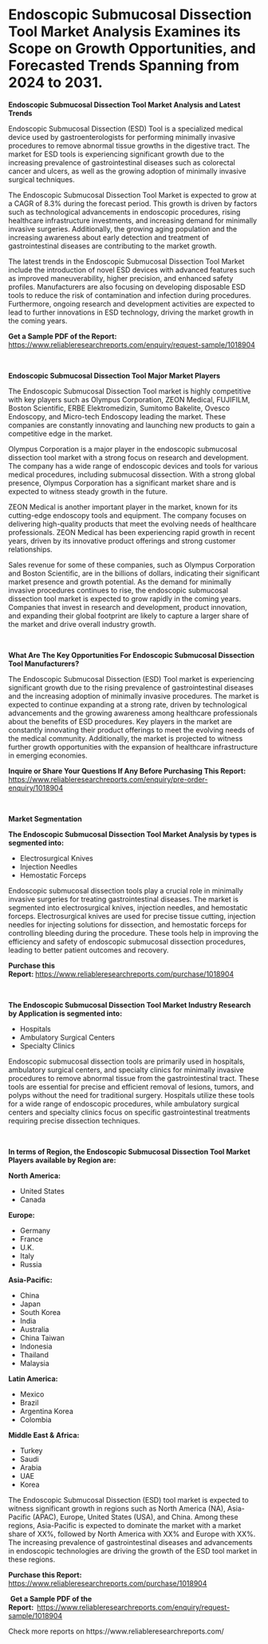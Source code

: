 <p><h1>Endoscopic Submucosal Dissection Tool Market Analysis Examines its Scope on Growth Opportunities, and Forecasted Trends Spanning from 2024 to 2031.</h1></p><p><strong>Endoscopic Submucosal Dissection Tool Market Analysis and Latest Trends</strong></p>
<p><p>Endoscopic Submucosal Dissection (ESD) Tool is a specialized medical device used by gastroenterologists for performing minimally invasive procedures to remove abnormal tissue growths in the digestive tract. The market for ESD tools is experiencing significant growth due to the increasing prevalence of gastrointestinal diseases such as colorectal cancer and ulcers, as well as the growing adoption of minimally invasive surgical techniques.</p><p>The Endoscopic Submucosal Dissection Tool Market is expected to grow at a CAGR of 8.3% during the forecast period. This growth is driven by factors such as technological advancements in endoscopic procedures, rising healthcare infrastructure investments, and increasing demand for minimally invasive surgeries. Additionally, the growing aging population and the increasing awareness about early detection and treatment of gastrointestinal diseases are contributing to the market growth.</p><p>The latest trends in the Endoscopic Submucosal Dissection Tool Market include the introduction of novel ESD devices with advanced features such as improved maneuverability, higher precision, and enhanced safety profiles. Manufacturers are also focusing on developing disposable ESD tools to reduce the risk of contamination and infection during procedures. Furthermore, ongoing research and development activities are expected to lead to further innovations in ESD technology, driving the market growth in the coming years.</p></p>
<p><strong>Get a Sample PDF of the Report:&nbsp;</strong> <a href="https://www.reliableresearchreports.com/enquiry/request-sample/1018904">https://www.reliableresearchreports.com/enquiry/request-sample/1018904</a></p>
<p>&nbsp;</p>
<p><strong>Endoscopic Submucosal Dissection Tool Major Market Players</strong></p>
<p><p>The Endoscopic Submucosal Dissection Tool market is highly competitive with key players such as Olympus Corporation, ZEON Medical, FUJIFILM, Boston Scientific, ERBE Elektromedizin, Sumitomo Bakelite, Ovesco Endoscopy, and Micro-tech Endoscopy leading the market. These companies are constantly innovating and launching new products to gain a competitive edge in the market.</p><p>Olympus Corporation is a major player in the endoscopic submucosal dissection tool market with a strong focus on research and development. The company has a wide range of endoscopic devices and tools for various medical procedures, including submucosal dissection. With a strong global presence, Olympus Corporation has a significant market share and is expected to witness steady growth in the future.</p><p>ZEON Medical is another important player in the market, known for its cutting-edge endoscopy tools and equipment. The company focuses on delivering high-quality products that meet the evolving needs of healthcare professionals. ZEON Medical has been experiencing rapid growth in recent years, driven by its innovative product offerings and strong customer relationships.</p><p>Sales revenue for some of these companies, such as Olympus Corporation and Boston Scientific, are in the billions of dollars, indicating their significant market presence and growth potential. As the demand for minimally invasive procedures continues to rise, the endoscopic submucosal dissection tool market is expected to grow rapidly in the coming years. Companies that invest in research and development, product innovation, and expanding their global footprint are likely to capture a larger share of the market and drive overall industry growth.</p></p>
<p>&nbsp;</p>
<p><strong>What Are The Key Opportunities For Endoscopic Submucosal Dissection Tool Manufacturers?</strong></p>
<p><p>The Endoscopic Submucosal Dissection (ESD) Tool market is experiencing significant growth due to the rising prevalence of gastrointestinal diseases and the increasing adoption of minimally invasive procedures. The market is expected to continue expanding at a strong rate, driven by technological advancements and the growing awareness among healthcare professionals about the benefits of ESD procedures. Key players in the market are constantly innovating their product offerings to meet the evolving needs of the medical community. Additionally, the market is projected to witness further growth opportunities with the expansion of healthcare infrastructure in emerging economies.</p></p>
<p><strong>Inquire or Share Your Questions If Any Before Purchasing This Report:</strong> <a href="https://www.reliableresearchreports.com/enquiry/pre-order-enquiry/1018904">https://www.reliableresearchreports.com/enquiry/pre-order-enquiry/1018904</a></p>
<p>&nbsp;</p>
<p><strong>Market Segmentation</strong></p>
<p><strong>The Endoscopic Submucosal Dissection Tool Market Analysis by types is segmented into:</strong></p>
<p><ul><li>Electrosurgical Knives</li><li>Injection Needles</li><li>Hemostatic Forceps</li></ul></p>
<p><p>Endoscopic submucosal dissection tools play a crucial role in minimally invasive surgeries for treating gastrointestinal diseases. The market is segmented into electrosurgical knives, injection needles, and hemostatic forceps. Electrosurgical knives are used for precise tissue cutting, injection needles for injecting solutions for dissection, and hemostatic forceps for controlling bleeding during the procedure. These tools help in improving the efficiency and safety of endoscopic submucosal dissection procedures, leading to better patient outcomes and recovery.</p></p>
<p><strong>Purchase this Report:&nbsp;</strong><a href="https://www.reliableresearchreports.com/purchase/1018904">https://www.reliableresearchreports.com/purchase/1018904</a></p>
<p>&nbsp;</p>
<p><strong>The Endoscopic Submucosal Dissection Tool Market Industry Research by Application is segmented into:</strong></p>
<p><ul><li>Hospitals</li><li>Ambulatory Surgical Centers</li><li>Specialty Clinics</li></ul></p>
<p><p>Endoscopic submucosal dissection tools are primarily used in hospitals, ambulatory surgical centers, and specialty clinics for minimally invasive procedures to remove abnormal tissue from the gastrointestinal tract. These tools are essential for precise and efficient removal of lesions, tumors, and polyps without the need for traditional surgery. Hospitals utilize these tools for a wide range of endoscopic procedures, while ambulatory surgical centers and specialty clinics focus on specific gastrointestinal treatments requiring precise dissection techniques.</p></p>
<p>&nbsp;</p>
<p><strong>In terms of Region, the Endoscopic Submucosal Dissection Tool Market Players available by Region are:</strong></p>
<p>
    <p> <strong> North America: </strong>
        <ul>
            <li>United States</li>
            <li>Canada</li>
        </ul>
        </p> 
    <p> <strong> Europe: </strong>
        <ul>
            <li>Germany</li>
            <li>France</li>
            <li>U.K.</li>
            <li>Italy</li>
            <li>Russia</li>
        </ul>
        </p> 
    <p> <strong> Asia-Pacific: </strong>
        <ul>
            <li>China</li>
            <li>Japan</li>
            <li>South Korea</li>
            <li>India</li>
            <li>Australia</li>
            <li>China Taiwan</li>
            <li>Indonesia</li>
            <li>Thailand</li>
            <li>Malaysia</li>
        </ul>
        </p> 
    <p> <strong> Latin America: </strong>
        <ul>
            <li>Mexico</li>
            <li>Brazil</li>
            <li>Argentina Korea</li>
            <li>Colombia</li>
        </ul>
        </p> 
    <p> <strong> Middle East & Africa: </strong>
        <ul>
            <li>Turkey</li>
            <li>Saudi</li>
            <li>Arabia</li>
            <li>UAE</li>
            <li>Korea</li>
        </ul>
    </p>
    </p>
<p><p>The Endoscopic Submucosal Dissection (ESD) tool market is expected to witness significant growth in regions such as North America (NA), Asia-Pacific (APAC), Europe, United States (USA), and China. Among these regions, Asia-Pacific is expected to dominate the market with a market share of XX%, followed by North America with XX% and Europe with XX%. The increasing prevalence of gastrointestinal diseases and advancements in endoscopic technologies are driving the growth of the ESD tool market in these regions.</p></p>
<p><strong>Purchase this Report: </strong><a href="https://www.reliableresearchreports.com/purchase/1018904">https://www.reliableresearchreports.com/purchase/1018904</a></p>
<p>&nbsp;<strong>Get a Sample PDF of the Report:&nbsp;&nbsp;</strong><a href="https://www.reliableresearchreports.com/enquiry/request-sample/1018904">https://www.reliableresearchreports.com/enquiry/request-sample/1018904</a></p>
<p><strong></strong></p>
<p>Check more reports on https://www.reliableresearchreports.com/</p>
